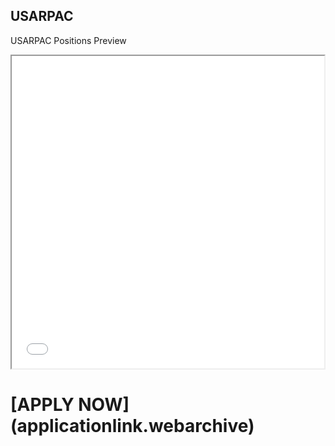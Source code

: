 ## USARPAC 

USARPAC Positions Preview

<iframe src ="m.html" height = "500" width = "500"></iframe>
<h1>[APPLY NOW](applicationlink.webarchive)</h1>

